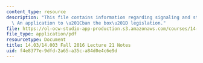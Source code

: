 ```yaml
---
content_type: resource
description: "This file contains information regarding signaling and statistical discrimination:\
  \ An application to \u201Cban the box\u201D legislation."
file: https://ol-ocw-studio-app-production.s3.amazonaws.com/courses/14-03-microeconomic-theory-and-public-policy-fall-2016/f4e8377e9dfd2a65a35ca84d0e4c6e9d_MIT14_03F16_lec21.pdf
file_type: application/pdf
resourcetype: Document
title: 14.03/14.003 Fall 2016 Lecture 21 Notes
uid: f4e8377e-9dfd-2a65-a35c-a84d0e4c6e9d
---
```

